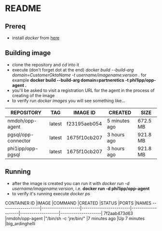 # README #

## Prereq
* install _docker_ from [here](https://docs.docker.com/engine/installation/)

## Building image
* clone the repository and *cd* into it
* execute (don't forget dot at the end) *docker build --build-arg domain=_CustomerOktaName_ -t username/imagename:version .* 
for example **docker build --build-arg domain=partneretics -t phi1ipp/opp-agent .**
* you'll be asked to visit a registration URL for the agent in the process of creating of the image
* to verify run _docker images_ you will see something like...

REPOSITORY           | TAG                | IMAGE ID           | CREATED            | SIZE
---------------------|--------------------|--------------------|--------------------|--------------
nmdoh/opp-agent      | latest             | f23195aeb054       | 5 minutes ago      | 672.5 MB
pgsql/opp-connector  | latest             | 1675f10cb207       | 3 hours ago        | 921.8 MB
phi1ipp/opp-pgsql    | latest             | 1675f10cb207       | 3 hours ago        | 921.8 MB

## Running
* after the image is created you can run it with _docker run -d username/imagename:version_, i.e. **docker run -d phi1ipp/opp-agent**
* to verify it's running execute _docker ps_

CONTAINER ID        |IMAGE               |COMMAND                  |CREATED             |STATUS              |PORTS               |NAMES
--------------------|--------------------|-------------------------|--------------------|--------------------|---------------------|
7f2aab473d63        |nmdoh/opp-agent     |"/bin/sh -c 'jre/bin/"   |7 minutes ago       |Up 7 minutes                            |big_ardinghelli

